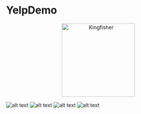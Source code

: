 # YelpDemo
<p align="center">
<img src="https://github.com/judares/YelpDemo/blob/main/Simulator%20Screen%20Shot%20-%20iPhone%208%20Plus%20-%202022-02-13%20at%2008.52.16.png" alt="Kingfisher" title="Screen shot" width="200"/>
</p>

![alt text]()
![alt text](https://github.com/judares/YelpDemo/blob/main/Simulator%20Screen%20Shot%20-%20iPhone%208%20Plus%20-%202022-02-13%20at%2008.57.45.png)
![alt text](https://github.com/judares/YelpDemo/blob/main/Simulator%20Screen%20Shot%20-%20iPhone%208%20Plus%20-%202022-02-13%20at%2008.57.56.png)
![alt text](https://github.com/judares/YelpDemo/blob/main/Simulator%20Screen%20Shot%20-%20iPhone%208%20Plus%20-%202022-02-13%20at%2008.59.08.png)

